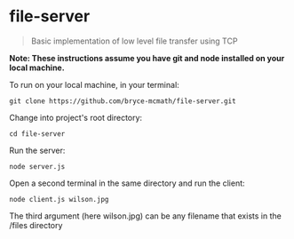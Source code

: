 # file-server

> Basic implementation of low level file transfer using TCP

**Note: These instructions assume you have git and node installed on your local machine.**

To run on your local machine, in your terminal:

`git clone https://github.com/bryce-mcmath/file-server.git`

Change into project's root directory:

`cd file-server`

Run the server:

`node server.js`

Open a second terminal in the same directory and run the client:

`node client.js wilson.jpg`

The third argument (here wilson.jpg) can be any filename that exists in the /files directory
